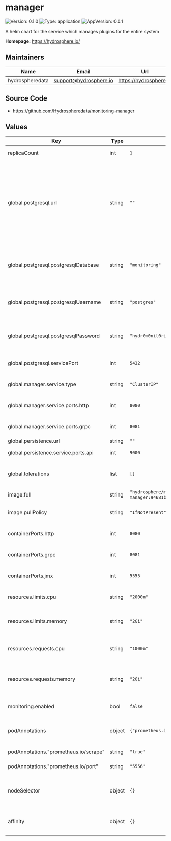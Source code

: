 # manager

![Version: 0.1.0](https://img.shields.io/badge/Version-0.1.0-informational?style=flat-square) ![Type: application](https://img.shields.io/badge/Type-application-informational?style=flat-square) ![AppVersion: 0.0.1](https://img.shields.io/badge/AppVersion-0.0.1-informational?style=flat-square)

A helm chart for the service which manages plugins for the entire system

**Homepage:** <https://hydrosphere.io/>

## Maintainers

| Name | Email | Url |
| ---- | ------ | --- |
| hydrospheredata | support@hydrosphere.io | https://hydrosphere.io |

## Source Code

* <https://github.com/Hydrospheredata/monitoring-manager>

## Values

| Key | Type | Default | Description |
|-----|------|---------|-------------|
| replicaCount | int | `1` | number of replicas |
| global.postgresql.url | string | `""` | Specify Postgresql connection string if you want to use an external Postgresql instance. If empty, an in-cluster deployment will be provisioned |
| global.postgresql.postgresqlDatabase | string | `"monitoring"` | Postgresql database name. Used for an internal installation |
| global.postgresql.postgresqlUsername | string | `"postgres"` | Postgresql username. Used for an internal installation |
| global.postgresql.postgresqlPassword | string | `"hydr0m0nit0ring"` | Postgresql password. Used for an internal installation |
| global.postgresql.servicePort | int | `5432` | Postgresql service port |
| global.manager.service.type | string | `"ClusterIP"` | Kubernetes Service type |
| global.manager.service.ports.http | int | `8080` | manager service http port |
| global.manager.service.ports.grpc | int | `8081` | manager service grpc port |
| global.persistence.url | string | `""` |  |
| global.persistence.service.ports.api | int | `9000` | Minio api port |
| global.tolerations | list | `[]` | Tolerations for manager pods |
| image.full | string | `"hydrosphere/monitoring-manager:94681b176d0e40adb8c3ab296b9eab78febcc214"` | manager image |
| image.pullPolicy | string | `"IfNotPresent"` | manager image pull policy |
| containerPorts.http | int | `8080` | manager container http port |
| containerPorts.grpc | int | `8081` | manager container grpc port |
| containerPorts.jmx | int | `5555` | manager container jmx port |
| resources.limits.cpu | string | `"2000m"` | The cpu limit for the container |
| resources.limits.memory | string | `"2Gi"` | The memory limit for the container |
| resources.requests.cpu | string | `"1000m"` | The requested cpu for the container |
| resources.requests.memory | string | `"2Gi"` | The requested memory for the container |
| monitoring.enabled | bool | `false` | JMX metrics monitoring |
| podAnnotations | object | `{"prometheus.io/port":"5556","prometheus.io/scrape":"true"}` | Map of annotations to add to the pods |
| podAnnotations."prometheus.io/scrape" | string | `"true"` | Scrape by prometheus |
| podAnnotations."prometheus.io/port" | string | `"5556"` | Port of jmx exporter |
| nodeSelector | object | `{}` | Node labels for manager pods assignment |
| affinity | object | `{}` | Affinity for manager pods assignment |


